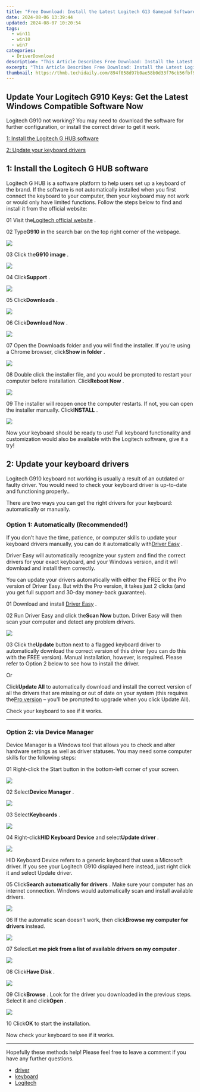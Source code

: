 ```yaml
---
title: "Free Download: Install the Latest Logitech G13 Gamepad Software Update"
date: 2024-08-06 13:39:44
updated: 2024-08-07 10:20:54
tags:
  - win11
  - win10
  - win7
categories:
  - DriverDownload
description: "This Article Describes Free Download: Install the Latest Logitech G13 Gamepad Software Update"
excerpt: "This Article Describes Free Download: Install the Latest Logitech G13 Gamepad Software Update"
thumbnail: https://thmb.techidaily.com/894f058d97b0ae58b0d33f76cb56fbf958c597ef2e3803e9c39a34ad0c70622d.jpg
---
```


## Update Your Logitech G910 Keys: Get the Latest Windows Compatible Software Now

Logitech G910 not working? You may need to download the software for further configuration, or install the correct driver to get it work.

[1: Install the Logitech G HUB software](https://tools.techidaily.com/drivereasy/download/)

[2: Update your keyboard drivers](https://tools.techidaily.com/drivereasy/download/)

## 1: Install the Logitech G HUB software

 Logitech G HUB is a software platform to help users set up a keyboard of the brand. If the software is not automatically installed when you first connect the keyboard to your computer, then your keyboard may not work or would only have limited functions. Follow the steps below to find and install it from the official website:

 01 Visit the[Logitech official website](https://tools.techidaily.com/drivereasy/download/) .

 02 Type**G910** in the search bar on the top right corner of the webpage.

![](https://images.drivereasy.com/wp-content/uploads/2021/04/02-1-1200x811.jpg)

 03 Click the**G910 image** .

![](https://images.drivereasy.com/wp-content/uploads/2021/04/2021-04-15_10-29-22-1200x955.jpg)

 04 Click**Support** .

![](https://images.drivereasy.com/wp-content/uploads/2021/04/03-1200x783.jpg)

 05 Click**Downloads** .

![](https://images.drivereasy.com/wp-content/uploads/2021/04/04.jpg)

 06 Click**Download Now** .

![](https://images.drivereasy.com/wp-content/uploads/2021/04/05-1.jpg)

 07 Open the Downloads folder and you will find the installer. If you’re using a Chrome browser, click**Show in folder** .

![](https://images.drivereasy.com/wp-content/uploads/2021/04/06.jpg)

 08 Double click the installer file, and you would be prompted to restart your computer before installation. Click**Reboot Now** .

![](https://images.drivereasy.com/wp-content/uploads/2021/04/07-1.jpg)

 09 The installer will reopen once the computer restarts. If not, you can open the installer manually. Click**INSTALL** .

![](https://images.drivereasy.com/wp-content/uploads/2021/04/2021-04-15_10-34-21.jpg)

 Now your keyboard should be ready to use! Full keyboard functionality and customization would also be available with the Logitech software, give it a try!

## 2: Update your keyboard drivers

 Logitech G910 keyboard not working is usually a result of an outdated or faulty driver. You would need to check your keyboard driver is up-to-date and functioning properly..

 There are two ways you can get the right drivers for your keyboard: automatically or manually.

### Option 1: Automatically (Recommended!)

 If you don’t have the time, patience, or computer skills to update your keyboard drivers manually, you can do it automatically with[Driver Easy](https://tools.techidaily.com/drivereasy/download/) .

 Driver Easy will automatically recognize your system and find the correct drivers for your exact keyboard, and your Windows version, and it will download and install them correctly.

 You can update your drivers automatically with either the FREE or the Pro version of Driver Easy. But with the Pro version, it takes just 2 clicks (and you get full support and 30-day money-back guarantee).

 01 Download and install[](https://tools.techidaily.com/drivereasy/download/) [Driver Easy](https://tools.techidaily.com/drivereasy/download/) .

 02 Run Driver Easy and click the**Scan Now** button. Driver Easy will then scan your computer and detect any problem drivers.

![](https://images.drivereasy.com/wp-content/uploads/2021/04/2021-04-15_12-07-56-1.jpg)

 03 Click the**Update** button next to a flagged keyboard driver to automatically download the correct version of this driver (you can do this with the FREE version). Manual installation, however, is required. Please refer to Option 2 below to see how to install the driver.

Or

 Click**Update All** to automatically download and install the correct version of all the drivers that are missing or out of date on your system (this requires the[Pro version](https://tools.techidaily.com/drivereasy/download/) – you’ll be prompted to upgrade when you click Update All).

Check your keyboard to see if it works.

---

### Option 2: via Device Manager

 Device Manager is a Windows tool that allows you to check and alter hardware settings as well as driver statuses. You may need some computer skills for the following steps:

01 Right-click the Start button in the bottom-left corner of your screen.

![](https://images.drivereasy.com/wp-content/uploads/2021/04/2021-04-14_17-42-52.jpg)

 02 Select**Device Manager** .

![](https://images.drivereasy.com/wp-content/uploads/2021/04/2021-04-14_17-44-25.jpg)

 03 Select**Keyboards** .

![](https://images.drivereasy.com/wp-content/uploads/2021/04/2021-04-19_17-05-19.jpg)

 04 Right-click**HID Keyboard Device** and select**Update driver** .

![](https://images.drivereasy.com/wp-content/uploads/2021/04/2021-04-19_17-08-18.jpg)

 HID Keyboard Device refers to a generic keyboard that uses a Microsoft driver. If you see your Logitech G910 displayed here instead, just right click it and select Update driver.

 05 Click**Search automatically for drivers** . Make sure your computer has an internet connection. Windows would automatically scan and install available drivers.

![](https://images.drivereasy.com/wp-content/uploads/2021/04/2021-04-19_17-16-46.jpg)

 06 If the automatic scan doesn’t work, then click**Browse my computer for drivers** instead.

![](https://images.drivereasy.com/wp-content/uploads/2021/04/2021-04-19_17-17-53.jpg)

 07 Select**Let me pick from a list of available drivers on my computer** .

![](https://images.drivereasy.com/wp-content/uploads/2021/04/2021-04-19_17-18-26.jpg)

 08 Click**Have Disk** .

![](https://images.drivereasy.com/wp-content/uploads/2021/04/2021-04-19_17-19-04.jpg)

 09 Click**Browse** . Look for the driver you downloaded in the previous steps. Select it and click**Open** .

![](https://images.drivereasy.com/wp-content/uploads/2021/04/2021-04-15_11-04-39.jpg)

 10 Click**OK** to start the installation.

Now check your keyboard to see if it works.

---

 Hopefully these methods help! Please feel free to leave a comment if you have any further questions.

* [driver](https://tools.techidaily.com/drivereasy/download/)
* [keyboard](https://tools.techidaily.com/drivereasy/download/)
* [Logitech](https://tools.techidaily.com/drivereasy/download/)

<ins class="adsbygoogle"
     style="display:block"
     data-ad-format="autorelaxed"
     data-ad-client="ca-pub-7571918770474297"
     data-ad-slot="1223367746"></ins>



<ins class="adsbygoogle"
     style="display:block"
     data-ad-client="ca-pub-7571918770474297"
     data-ad-slot="8358498916"
     data-ad-format="auto"
     data-full-width-responsive="true"></ins>
